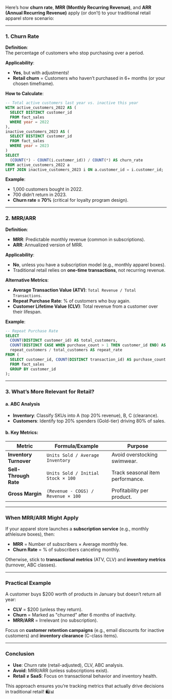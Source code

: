 Here’s how **churn rate**, **MRR (Monthly Recurring Revenue)**, and **ARR (Annual Recurring Revenue)** apply (or don’t) to your traditional retail apparel store scenario:

---

### **1. Churn Rate**  
**Definition**:  
The percentage of customers who stop purchasing over a period.  

**Applicability**:  
- **Yes**, but with adjustments!  
- **Retail churn** = Customers who haven’t purchased in 6+ months (or your chosen timeframe).  

**How to Calculate**:  
```sql  
-- Total active customers last year vs. inactive this year  
WITH active_customers_2022 AS (  
  SELECT DISTINCT customer_id  
  FROM fact_sales  
  WHERE year = 2022  
),  
inactive_customers_2023 AS (  
  SELECT DISTINCT customer_id  
  FROM fact_sales  
  WHERE year = 2023  
)  
SELECT  
  (COUNT(*) - COUNT(i.customer_id)) / COUNT(*) AS churn_rate  
FROM active_customers_2022 a  
LEFT JOIN inactive_customers_2023 i ON a.customer_id = i.customer_id;  
```  

**Example**:  
- 1,000 customers bought in 2022.  
- 700 didn’t return in 2023.  
- **Churn rate = 70%** (critical for loyalty program design).  

---

### **2. MRR/ARR**  
**Definition**:  
- **MRR**: Predictable monthly revenue (common in subscriptions).  
- **ARR**: Annualized version of MRR.  

**Applicability**:  
- **No**, unless you have a subscription model (e.g., monthly apparel boxes).  
- Traditional retail relies on **one-time transactions**, not recurring revenue.  

**Alternative Metrics**:  
- **Average Transaction Value (ATV)**: `Total Revenue / Total Transactions`.  
- **Repeat Purchase Rate**: % of customers who buy again.  
- **Customer Lifetime Value (CLV)**: Total revenue from a customer over their lifespan.  

**Example**:  
```sql  
-- Repeat Purchase Rate  
SELECT  
  COUNT(DISTINCT customer_id) AS total_customers,  
  COUNT(DISTINCT CASE WHEN purchase_count > 1 THEN customer_id END) AS repeat_customers,  
  repeat_customers / total_customers AS repeat_rate  
FROM (  
  SELECT customer_id, COUNT(DISTINCT transaction_id) AS purchase_count  
  FROM fact_sales  
  GROUP BY customer_id  
);  
```  

---

### **3. What’s More Relevant for Retail?**  
#### **a. ABC Analysis**  
- **Inventory**: Classify SKUs into A (top 20% revenue), B, C (clearance).  
- **Customers**: Identify top 20% spenders (Gold-tier) driving 80% of sales.  

#### **b. Key Metrics**:  
| Metric                  | Formula/Example                          | Purpose                           |  
|-------------------------|------------------------------------------|-----------------------------------|  
| **Inventory Turnover**  | `Units Sold / Average Inventory`         | Avoid overstocking swimwear.      |  
| **Sell-Through Rate**   | `Units Sold / Initial Stock × 100`       | Track seasonal item performance.  |  
| **Gross Margin**        | `(Revenue - COGS) / Revenue × 100`       | Profitability per product.        |  

---

### **When MRR/ARR Might Apply**  
If your apparel store launches a **subscription service** (e.g., monthly athleisure boxes), then:  
- **MRR** = Number of subscribers × Average monthly fee.  
- **Churn Rate** = % of subscribers canceling monthly.  

Otherwise, stick to **transactional metrics** (ATV, CLV) and **inventory metrics** (turnover, ABC classes).

---

### **Practical Example**  
A customer buys $200 worth of products in January but doesn’t return all year:  
- **CLV** = $200 (unless they return).  
- **Churn** = Marked as "churned" after 6 months of inactivity.  
- **MRR/ARR** = Irrelevant (no subscription).  

Focus on **customer retention campaigns** (e.g., email discounts for inactive customers) and **inventory clearance** (C-class items).

---

### **Conclusion**  
- **Use**: Churn rate (retail-adjusted), CLV, ABC analysis.  
- **Avoid**: MRR/ARR (unless subscriptions exist).  
- **Retail ≠ SaaS**: Focus on transactional behavior and inventory health.  

This approach ensures you’re tracking metrics that actually drive decisions in traditional retail! 🛍️📊
